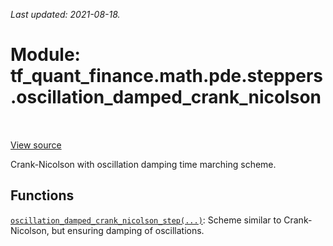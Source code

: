 <!--
This file is generated by a tool. Do not edit directly.
For open-source contributions the docs will be updated automatically.
-->

*Last updated: 2021-08-18.*

<div itemscope itemtype="http://developers.google.com/ReferenceObject">
<meta itemprop="name" content="tf_quant_finance.math.pde.steppers.oscillation_damped_crank_nicolson" />
<meta itemprop="path" content="Stable" />
</div>

# Module: tf_quant_finance.math.pde.steppers.oscillation_damped_crank_nicolson

<!-- Insert buttons and diff -->

<table class="tfo-notebook-buttons tfo-api" align="left">
</table>

<a target="_blank" href="https://github.com/google/tf-quant-finance/blob/master/tf_quant_finance/math/pde/steppers/oscillation_damped_crank_nicolson.py">View source</a>



Crank-Nicolson with oscillation damping time marching scheme.



## Functions

[`oscillation_damped_crank_nicolson_step(...)`](../../../../tf_quant_finance/math/pde/steppers/oscillation_damped_crank_nicolson/oscillation_damped_crank_nicolson_step.md): Scheme similar to Crank-Nicolson, but ensuring damping of oscillations.

